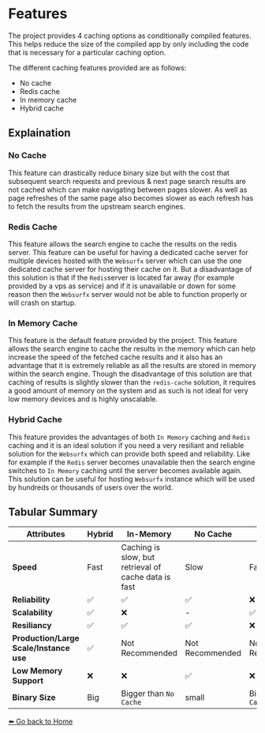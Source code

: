 # Features 

The project provides 4 caching options as conditionally compiled features. This helps reduce the size of the compiled app by only including the code that is necessary for a particular caching option. 

The different caching features provided are as follows: 
- No cache
- Redis cache
- In memory cache
- Hybrid cache

## Explaination

### No Cache 

This feature can drastically reduce binary size but with the cost that subsequent search requests and previous & next page search results are not cached which can make navigating between pages slower. As well as page refreshes of the same page also becomes slower as each refresh has to fetch the results from the upstream search engines. 

### Redis Cache

This feature allows the search engine to cache the results on the redis server. This feature can be useful for having a dedicated cache server for multiple devices hosted with the `Websurfx` server which can use the one dedicated cache server for hosting their cache on it. But a disadvantage of this solution is that if the `Redis`server is located far away (for example provided by a vps as service) and if it is unavailable or down for some reason then the `Websurfx` server would not be able to function properly or will crash on startup.

### In Memory Cache 

This feature is the default feature provided by the project. This feature allows the search engine to cache the results in the memory which can help increase the speed of the fetched cache results and it also has an advantage that it is extremely reliable as all the results are stored in memory within the search engine. Though the disadvantage of this solution are that caching of results is slightly slower than the `redis-cache` solution, it requires a good amount of memory on the system and as such is not ideal for very low memory devices and is highly unscalable.

### Hybrid Cache

This feature provides the advantages of both `In Memory` caching and `Redis` caching and it is an ideal solution if you need a very resiliant and reliable solution for the `Websurfx` which can provide both speed and reliability. Like for example if the `Redis` server becomes unavailable then the search engine switches to `In Memory` caching until the server becomes available again. This solution can be useful for hosting `Websurfx` instance which will be used by hundreds or thousands of users over the world.

## Tabular Summary 


| **Attributes**                          | **Hybrid** | **In-Memory**                                        | **No Cache**    | **Redis**              |
|-----------------------------------------|------------|------------------------------------------------------|-----------------|------------------------|
| **Speed**                               | Fast       | Caching is slow, but retrieval of cache data is fast | Slow            | Fastest                |
| **Reliability**                         | ✅          | ✅                                                    | ✅               | ❌                      |
| **Scalability**                         | ✅          | ❌                                                    | -               | ✅                      |
| **Resiliancy**                          | ✅          | ✅                                                    | ✅               | ❌                      |
| **Production/Large Scale/Instance use** | ✅          | Not Recommended                                      | Not Recommended | Not Recommended        |
| **Low Memory Support**                  | ❌          | ❌                                                    | ✅               | ❌                      |
| **Binary Size**                         | Big        | Bigger than `No Cache`                               | small           | Bigger than `No Cache` |

[⬅️ Go back to Home](./README.md)

